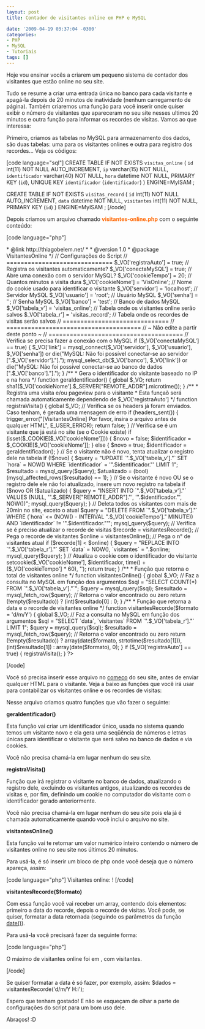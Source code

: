```yaml
---
layout: post
title: Contador de visitantes online em PHP e MySQL

date: '2009-04-19 03:37:04 -0300'
categories:
- PHP
- MySQL
- Tutoriais
tags: []
---
```

Hoje vou ensinar vocês a criarem um pequeno sistema de contador dos visitantes que estão online no seu site.

Tudo se resume a criar uma entrada única no banco para cada visitante e apagá-la depois de 20 minutos de inatividade (nenhum carregamento de página). Também criaremos uma função para você inserir onde quiser exibir o número de visitantes que apareceram no seu site nesses ultimos 20 minutos e outra função para informar os recordes de visitas. Vamos ao que interessa:

Primeiro, criamos as tabelas no MySQL para armazenamento dos dados, são duas tabelas: uma para os visitantes onlines e outra para registro dos recordes... Veja os códigos:


[code language="sql"]
CREATE TABLE IF NOT EXISTS `visitas_online` (
	`id` int(11) NOT NULL AUTO_INCREMENT,
	`ip` varchar(15) NOT NULL,
	`identificador` varchar(40) NOT NULL,
	`hora` datetime NOT NULL,
	PRIMARY KEY (`id`),
	UNIQUE KEY `identificador` (`identificador`)
) ENGINE=MyISAM ;

CREATE TABLE IF NOT EXISTS `visitas_record` (
	`id` int(11) NOT NULL AUTO_INCREMENT,
	`data` datetime NOT NULL,
	`visitantes` int(11) NOT NULL,
	PRIMARY KEY (`id`)
) ENGINE=MyISAM ;
[/code]

Depois criamos um arquivo chamado <span style="color: #ff6600;"><strong>visitantes-online.php</strong></span> com o seguinte conteúdo:


[code language="php"]
<?php
/**
* Sistema de contador de visitantes online
*
* @author Thiago Belem <contato@thiagobelem.net>
* @link http://thiagobelem.net/
*
* @version 1.0
* @package VisitantesOnline
*/

//  Configurações do Script
// ==============================
$_VO['registraAuto'] = true;       // Registra os visitantes automaticamente?
$_VO['conectaMySQL'] = true;       // Abre uma conexão com o servidor MySQL?

$_VO['cookieTempo'] = 20;          // Quantos minutos a visita dura
$_VO['cookieNome'] = 'VisOnline';  // Nome do cookie usado para identificar o visitante

$_VO['servidor'] = 'localhost';    // Servidor MySQL
$_VO['usuario'] = 'root';          // Usuário MySQL
$_VO['senha'] = '';                // Senha MySQL
$_VO['banco'] = 'test';            // Banco de dados MySQL

$_VO['tabela_v'] = 'visitas_online'; // Tabela onde os visitantes online serão salvos
$_VO['tabela_r'] = 'visitas_record'; // Tabela onde os recordes de visitas serão salvos
// ==============================

// ======================================
//   ~ Não edite a partir deste ponto ~
// ======================================

// Verifica se precisa fazer a conexão com o MySQL
if ($_VO['conectaMySQL'] == true) {
	$_VO['link'] = mysql_connect($_VO['servidor'], $_VO['usuario'], $_VO['senha']) or die("MySQL: Não foi possível conectar-se ao servidor [".$_VO['servidor']."].");
	mysql_select_db($_VO['banco'], $_VO['link']) or die("MySQL: Não foi possível conectar-se ao banco de dados [".$_VO['banco']."].");
}

/**
* Gera o identificador do visitante baseado no IP e na hora
*/
function geraIdentificador() {
	global $_VO;

	return sha1($_VO['cookieNome'].$_SERVER["REMOTE_ADDR"].microtime());
}

/**
* Registra uma visita e/ou pageview para o visitante
*  Esta funçaõ será chamada automaticamente dependendo de $_VO['registraAuto']
*/
function registraVisita() {
	global $_VO;

	// Verifica se os headers já foram enviados. Caso tenham, é gerada uma mensagem de erro
	if (headers_sent()) {
		trigger_error("[VisitantesOnline] Por favor, insira o arquivo antes de qualquer HTML", E_USER_ERROR);
		return false;
	}

	// Verifica se é um visitante que já está no site (se o Cookie existe)
	if (isset($_COOKIE[$_VO['cookieNome']])) {
		$novo = false;
		$identificador = $_COOKIE[$_VO['cookieNome']];
	} else {
		$novo = true;
		$identificador = geraIdentificador();
	}

	// Se o visitante não é novo, tenta atualizar o registro dele na tabela
	if (!$novo) {
		$query = "UPDATE `".$_VO['tabela_v']."` SET `hora` = NOW() WHERE `identificador` = '".$identificador."' LIMIT 1";
		$resultado = mysql_query($query);
		$atualizado = (bool)(mysql_affected_rows($resultado) == 1);
	}

	// Se o visitante é novo OU se o registro dele ele não foi atualizado, insere um novo registro na tabela
	if ($novo OR !$atualizado) {
		$query = "INSERT INTO `".$_VO['tabela_v']."` VALUES (NULL, '".$_SERVER["REMOTE_ADDR"]."', '".$identificador."', NOW())";
		mysql_query($query);
	}

	// Deleta todos os visitantes com mais de 20min no site, exceto o atual
	$query = "DELETE FROM `".$_VO['tabela_v']."` WHERE (`hora` <= (NOW() - INTERVAL ".$_VO['cookieTempo']." MINUTE)) AND `identificador` != '".$identificador."'";
	mysql_query($query);

	// Verifica se é preciso atualizar o recorde de visitas
	$recorde = visitantesRecorde(); // Pega o recorde de visitantes
	$online = visitantesOnline(); // Pega o n° de visitantes atual
	if ($recorde[1] < $online) {
		$query = "REPLACE INTO `".$_VO['tabela_r']."` SET `data` = NOW(), `visitantes` = ".$online;
		mysql_query($query);
	}

	// Atualiza o cookie com o identificador do visitante
	setcookie($_VO['cookieNome'], $identificador, time() + ($_VO['cookieTempo'] * 60), '');
	return true;
}

/**
* Função que retorna o total de visitantes online
*/
function visitantesOnline() {
	global $_VO;

	// Faz a consulta no MySQL em função dos argumentos
	$sql = "SELECT COUNT(*) FROM `".$_VO['tabela_v']."`";
	$query = mysql_query($sql);
	$resultado = mysql_fetch_row($query);

	// Retorna o valor encontrado ou zero
	return (!empty($resultado)) ? (int)$resultado[0] : 0;
}

/**
* Função que retorna a data e o recorde de visitantes online
*/
function visitantesRecorde($formato = 'd/m/Y') {
	global $_VO;

	// Faz a consulta no MySQL em função dos argumentos
	$sql = "SELECT `data`, `visitantes` FROM `".$_VO['tabela_r']."` LIMIT 1";
	$query = mysql_query($sql);
	$resultado = mysql_fetch_row($query);

	// Retorna o valor encontrado ou zero
	return (!empty($resultado)) ? array(date($formato, strtotime($resultado[1])), (int)$resultado[1]) : array(date($formato), 0);
}

if ($_VO['registraAuto'] == true) { registraVisita(); }
?>
[/code]

Você só precisa inserir esse arquivo no <span style="text-decoration: underline;">começo</span> do seu site, antes de enviar qualquer HTML para o visitante. Veja a baixo as funções que você irá usar para contabilizar os visitantes online e os recordes de visitas:

Nesse arquivo criamos quatro funções que vão fazer o seguinte:

<strong>geraIdentificador()</strong>

Esta função vai criar um identificador único, usada no sistema quando temos um visitante novo e ela gera uma seqüência de números e letras únicas para identificar o visitante que será salvo no banco de dados e via cookies.

Você não precisa chamá-la em lugar nenhum do seu site.

<strong>registraVisita()</strong>

Função que irá registrar o visitante no banco de dados, atualizando o registro dele, excluindo os visitantes antigos, atualizando os recordes de visitas e, por fim, definindo um cookie no computador do visitante com o identificador gerado anteriormente.

Você não precisa chamá-la em lugar nenhum do seu site pois ela já é chamada automaticamente quando você inclui o arquivo no site.

<strong>visitantesOnline()</strong>

Esta função vai te retornar um valor numérico inteiro contendo o número de visitantes online no seu site nos últimos 20 minutos.

Para usá-la, é só inserir um bloco de php onde você deseja que o número apareça, assim:


[code language="php"]
Visitantes online: <?php echo visitantesOnline(); ?>!
[/code]

<strong>visitantesRecorde($formato)</strong>

Com essa função você vai receber um array, contendo dois elementos: primeiro a data do recorde, depois o recorde de visitas. Você pode, se quiser, formatar a data retornada (seguindo os parâmetros da função [date()](http://br2.php.net/manual/pt_BR/function.date.php)).

Para usá-la você precisará fazer da seguinte forma:


[code language="php"]
<?php $dados = visitantesRecorde(); ?>
O máximo de visitantes online foi em <?php echo $dados[0]; ?>, com <?php echo $dados[1]; ?> visitantes.

[/code]

Se quiser formatar a data é só fazer, por exemplo, assim:
$dados = visitantesRecorde('d/m/Y H:i');

Espero que tenham gostado! E não se esqueçam de olhar a parte de configurações do script para um bom uso dele.

Abraços! :D

